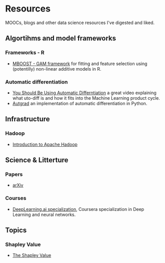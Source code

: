 # Resources
MOOCs, blogs and other data science resources I've digested and liked.

## Algortihms and model frameworks

### Frameworks - R

- [MBOOST - GAM framework](https://cran.r-project.org/web/packages/mboost/index.html) for fitting and feature selection using (potentilly) non-linear additive models in R.

### Automatic differentiation

- [You Should Be Using Automatic Differntiation](https://www.youtube.com/watch?v=sq2gPzlrM0g) a great video explaining what uto-diff is and how it fits into the Machine Learning product cycle.
- [Autgrad](https://github.com/HIPS/autograd/) an implementation of automatic differentiation in Python.


## Infrastructure

### Hadoop
- [Introduction to Apache Hadoop](https://www.edx.org/course/introduction-apache-hadoop-linuxfoundationx-lfs103x)


## Science & Litterture

### Papers
- [arXiv](https://arxiv.org/)

### Courses
- [DeepLearning.ai specialization](https://www.coursera.org/specializations/deep-learning), Coursera specialization in Deep Learning and neural networks.

## Topics

### Shapley Value
- [The Shapley Value](https://www.youtube.com/watch?v=qcLZMYPdpH4)
